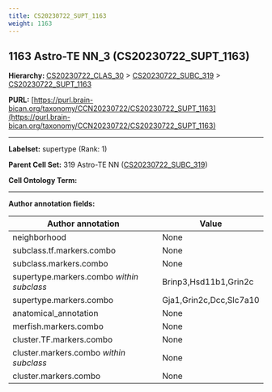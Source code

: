 ```yaml
---
title: CS20230722_SUPT_1163
weight: 1163
---
```

## 1163 Astro-TE NN_3 (CS20230722_SUPT_1163)
<b>Hierarchy: </b>
[CS20230722_CLAS_30](../CS20230722_CLAS_30) >
[CS20230722_SUBC_319](../CS20230722_SUBC_319) >
[CS20230722_SUPT_1163](../CS20230722_SUPT_1163)

**PURL:** [https://purl.brain-bican.org/taxonomy/CCN20230722/CS20230722_SUPT_1163](https://purl.brain-bican.org/taxonomy/CCN20230722/CS20230722_SUPT_1163)

---


**Labelset:** supertype (Rank: 1)

**Parent Cell Set:** 319 Astro-TE NN ([CS20230722_SUBC_319](../CS20230722_SUBC_319))



**Cell Ontology Term:** 

[MARKER GENES.]: #


---

[TRANSFERRED ANNOTATIONS.]: #


[AUTHOR ANNOTATION FIELDS.]: #


**Author annotation fields:**

| Author annotation | Value |
|-------------------|-------|
|neighborhood|None|
|subclass.tf.markers.combo|None|
|subclass.markers.combo|None|
|supertype.markers.combo _within subclass_|Brinp3,Hsd11b1,Grin2c|
|supertype.markers.combo|Gja1,Grin2c,Dcc,Slc7a10|
|anatomical_annotation|None|
|merfish.markers.combo|None|
|cluster.TF.markers.combo|None|
|cluster.markers.combo _within subclass_|None|
|cluster.markers.combo|None|
